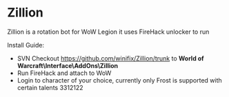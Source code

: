# Zillion

Zillion is a rotation bot for WoW Legion it uses FireHack unlocker to run

Install Guide:
- SVN Checkout https://github.com/winifix/Zillion/trunk to **World of Warcraft\Interface\AddOns\Zillion**
- Run FireHack and attach to WoW
- Login to character of your choice, currently only Frost is supported with certain talents 3312122

